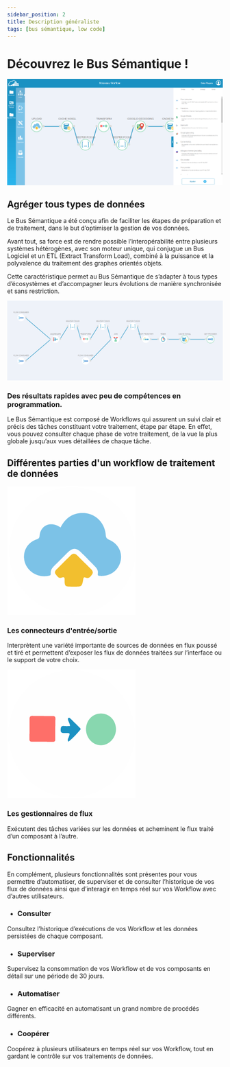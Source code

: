 ```yaml
---
sidebar_position: 2
title: Description généraliste
tags: [bus sémantique, low code]
---
```


# Découvrez le Bus Sémantique !

![]("../../../static/img/Capturegrappe.png)

## Agréger tous types de données 

Le Bus Sémantique a été conçu afin de faciliter les étapes de préparation et de traitement, dans le but d’optimiser la gestion de vos données.

Avant tout, sa force est de rendre possible l’interopérabilité entre plusieurs systèmes hétérogènes, avec son moteur unique, qui conjugue un Bus Logiciel et un ETL (Extract Transform Load), combiné à la puissance et la polyvalence du traitement des graphes orientés objets. 

Cette caractéristique permet au Bus Sémantique de s’adapter à tous types d’écosystèmes et d’accompagner leurs évolutions de manière synchronisée et sans restriction.

![]("../../../static/img/agregation-agenda-comme-un.png)

### Des résultats rapides avec peu de compétences en programmation.

Le Bus Sémantique est composé de Workflows qui assurent un suivi clair et précis des tâches constituant votre traitement, étape par étape. En effet, vous pouvez consulter chaque phase de votre traitement, de la vue la plus globale jusqu’aux vues détaillées de chaque tâche.

## Différentes parties d'un workflow de traitement de données

![]("../../../static/img/connecteurEntree.png)

### Les connecteurs d'entrée/sortie

Interprètent une variété importante de sources de données en flux poussé et tiré et permettent d’exposer les flux de données traitées sur l’interface ou le support de votre choix.

![]("../../../static/img/gestionnairesFlux.png)
### Les gestionnaires de flux

Exécutent des tâches variées sur les données et acheminent le flux traité d’un composant à l’autre.

## Fonctionnalités

En complément, plusieurs fonctionnalités sont présentes pour vous permettre d’automatiser, de superviser et de consulter l’historique de vos flux de données ainsi que d’interagir en temps réel sur vos Workflow avec d’autres utilisateurs.

- ### Consulter

Consultez l’historique d’exécutions de vos Workflow et les données persistées de chaque composant.

- ### Superviser

Supervisez la consommation de vos Workflow et de vos composants en détail sur une période de 30 jours.

- ### Automatiser

Gagner en efficacité en automatisant un grand nombre de procédés différents.

- ### Coopérer

Coopérez à plusieurs utilisateurs en temps réel sur vos Workflow, tout en gardant le contrôle sur vos traitements de données.